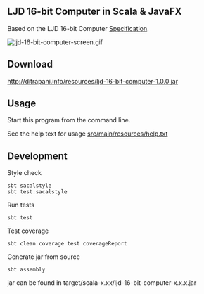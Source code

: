 LJD 16-bit Computer in Scala & JavaFX
-------------------------------------

Based on the LJD 16-bit Computer
[Specification](https://github.com/lj-ditrapani/16-bit-computer-specification).

![ljd-16-bit-computer-screen.gif](http://ditrapani.info/resources/ljd-16-bit-computer-screen.gif)


Download
--------

<http://ditrapani.info/resources/ljd-16-bit-computer-1.0.0.jar>


Usage
-----

Start this program from the command line.

See the help text for usage [src/main/resources/help.txt](src/main/resources/help.txt)


Development
-----------

Style check

    sbt sacalstyle
    sbt test:sacalstyle

Run tests

    sbt test

Test coverage

    sbt clean coverage test coverageReport

Generate jar from source

    sbt assembly

jar can be found in target/scala-x.xx/ljd-16-bit-computer-x.x.x.jar
